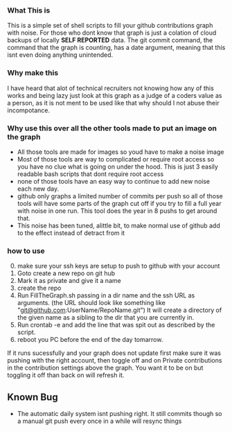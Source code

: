 ### What This is
This is a simple set of shell scripts to fill your github contributions graph with noise.  For those who dont know that graph is just a colation of cloud backups of locally **SELF REPORTED** data.  The git commit command, the command that the graph is counting, has a date argument, meaning that this isnt even doing anything unintended.
### Why make this
I have heard that alot of technical recruiters not knowing how any of this works and being lazy just look at this graph as a judge of a coders value as a person, as it is not ment to be used like that why should I not abuse their incompotance.
### Why use this over all the other tools made to put an image on the graph
- All those tools are made for images so youd have to make a noise image
- Most of those tools are way to complicated or require root access so you have no clue what is going on under the hood.  This is just 3 easily readable bash scripts that dont require root access
- none of those tools have an easy way to continue to add new noise each new day.
- github only graphs a limited number of commits per push so all of those tools will have some parts of the graph cut off if you try to fill a full year with noise in one run.  This tool does the year in 8 pushs to get around that.
- This noise has been tuned, alittle bit, to make normal use of github add to the effect instead of detract from it
### how to use
0. make sure your ssh keys are setup to push to github with your account
1. Goto create a new repo on git hub
2. Mark it as private and give it a name
3. create the repo
4. Run FillTheGraph.sh passing in a dir name and the ssh URL as arguments. (the URL should look like something like "git@github.com:UserName/RepoName.git") It will create a directory of the given name as a sibling to the dir that you are currently in.
5. Run crontab -e and add the line that was spit out as described by the script.
6. reboot you PC before the end of the day tomarrow.

If it runs sucessfully and your graph does not update first make sure it was pushing with the right account, then toggle off and on Private contributions in the contribution settings above the graph.  You want it to be on but toggling it off than back on will refresh it.


## Known Bug
- The automatic daily system isnt pushing right.  It still commits though so a manual git push every once in a while will resync things
